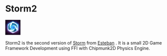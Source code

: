 # Storm2
<img src="./logo/logo.jpg" height="48" width="48" >   

 Storm2 is the second version of [Storm][] from [Esteban][] . It is a small 2D Game Framework Development using FFI with Chipmunk2D Physics Engine.

[esteban]: https://github.com/estebanlm
[storm]: https://github.com/cdlm/pharo-storm
